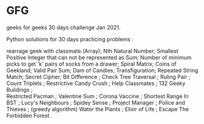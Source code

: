 # GFG 
geeks for geeks 30 days challenge Jan 2021.

Python solutions for 30 days practicing problems : 

  rearrage geek with classmate.(Array);
  Nth Natural Number;
  Smallest Positive Integer that can not be represented as Sum;
  Number of minimum picks to get 'k' pairs of socks from a drawer;
  Spiral Matrix;
  Coins of Geekland;
  Valid Pair Sum;
  Dam of Candies;
  Transfiguration;
  Repeated String Match;
  Secret Cipher;
  Bit Difference ;
  Check Tree Traversal ;
  Ruling Pair    ;
  Count Triplets ;
  Restrictive Candy Crush ;
  Help Classmates ;
  132 Geeky Buildings ;      
  Restricted Pacman ;
  Valentine Sum ;
  Corona Vaccine ;
  Shortest Range In BST ;
  Lucy's Neighbours ;
  Spidey Sense ;
  Project Manager ;
  Police and Thieves ; (greedy algorithm)
  Water the Plants ;
  Elixir of Life ;
  Escape The Forbidden Forest .

